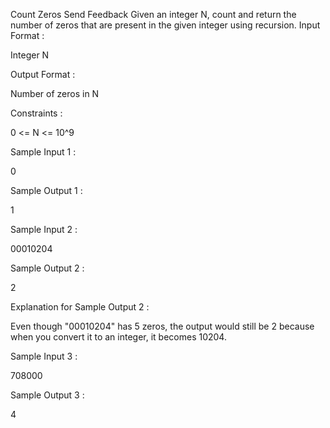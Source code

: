  Count Zeros
Send Feedback
Given an integer N, count and return the number of zeros that are present in the given integer using recursion.
Input Format :

Integer N

Output Format :

Number of zeros in N

Constraints :

0 <= N <= 10^9

Sample Input 1 :

0

Sample Output 1 :

1

Sample Input 2 :

00010204

Sample Output 2 :

2

Explanation for Sample Output 2 :

Even though "00010204" has 5 zeros, the output would still be 2 because when you convert it to an integer, it becomes 10204.

Sample Input 3 :

708000

Sample Output 3 :

4

